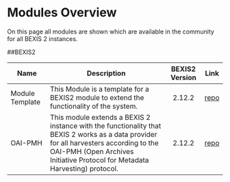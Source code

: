 # Modules Overview

On this page all modules are shown which are available in the community for all BEXIS 2 instances. 

##BEXIS2

| Name | Description | BEXIS2 Version | Link |
| --- | --- | :---: | :---: |
| Module Template | This Module is a template for a BEXIS2 module to extend the functionality of the system. | 2.12.2 | [repo](https://github.com/BEXIS2/ModuleTemplate)
| OAI-PMH | This module extends a BEXIS 2 instance with the functionality that BEXIS 2 works as a data provider for all harvesters according to the OAI-PMH (Open Archives Initiative Protocol for Metadata Harvesting) protocol. | 2.12.2 | [repo](https://github.com/BEXIS2/OAI-PMH-Module) |
